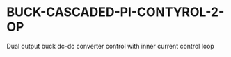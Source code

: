 # BUCK-CASCADED-PI-CONTYROL-2-OP
Dual output buck dc-dc converter control with inner current control loop
